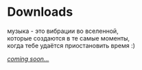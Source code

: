 # Downloads

музыка - это вибрации во вселенной,  
которые создаются в те самые моменты,  
когда тебе удаётся приостановить время :)

[*сoming soon...*](humans.txt)
